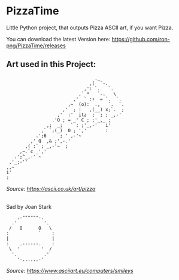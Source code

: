 # PizzaTime
Little Python project, that outputs Pizza ASCII art, if you want Pizza.

You can download the latest Version here: https://github.com/ron-png/PizzaTime/releases

## Art used in this Project:

```
                                 ._
                               ,(  `-.
                             ,': `.   `.
                           ,` *   `-.   \
                         ,'  ` :+  = `.  `.
                       ,~  (o):  .,   `.  `.
                     ,'  ; :   ,(__) x;`.  ;
                   ,'  :'  itz  ;  ; ; _,-'
                 .'O ; = _' C ; ;'_,_ ;
               ,;  _;   ` : ;'_,-'   i'
             ,` `;(_)  0 ; ','       :
           .';6     ; ' ,-'~
         ,' Q  ,& ;',-.'
       ,( :` ; _,-'~  ;
     ,~.`c _','
   .';^_,-' ~
 ,'_;-''
,,~
i'
:
```
_Source: https://ascii.co.uk/art/pizza_

<br>
Sad by Joan Stark

```
    .-""""""-.
  .'          '.
 /   O      O   \
:           `    :
|                |  
:    .------.    :
 \  '        '  /
  '.          .'
    '-......-'
```
_Source: https://www.asciiart.eu/computers/smileys_